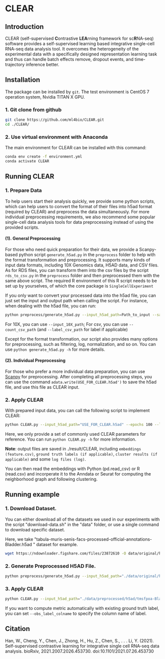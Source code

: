 # CLEAR

## Introduction

CLEAR (self-supervised **C**ontrastive **LEA**rning framework for sc**R**NA-seq) software provides a self-supervised learning based integrative single-cell RNA-seq data analysis tool. It overcomes the heterogeneity of the experimental data with a specifically designed representation learning task and thus can handle batch effects remove, dropout events, and time-trajectory inference better.

## Installation

The package can be installed by `git`. The test environment is CentOS 7 operation system, Nvidia TITAN X GPU.

### 1. Git clone from github

```bash
git clone https://github.com/ml4bio/CLEAR.git
cd ./CLEAR/
```

### 2. Use virtual environment with Anaconda
The main environment for CLEAR can be installed with this command:
```bash
conda env create -f environment.yml
conda activate CLEAR
```

## Running CLEAR

### 1. Prepare Data

To help users start their analysis quickly, we provide some python scripts, 
which can help users to convert the format of their files into h5ad format (required by CLEAR) and preprocess the data simultaneously.
For more individual preprocessing requirements, we also recommend some popular single-cell data analysis tools for data preprocessing instead of using the provided scripts.

#### (1). General Preprocessing

For those who need quick preparation for their data, we provide a Scanpy-based python script `generate_h5ad.py` in the `preprocess` folder to help with the format transformation and preprocessing.
It supports many kinds of input data formats, including 10X Genomics data, H5AD data, and CSV files. 
As for RDS files, you can transform them into the csv files by the script `rds_to_csv.py` in the `preprocess` folder and then preprocessed them with the same above script.
The required R environment of this R script needs to be set up by yourselves, of which the core package is `SingleCellExperiment`

If you only want to convert your processed data into the h5ad file, you can just set the input and output path when calling the script. For instance, when dealing with the h5ad file, you can run:
```bash
python preprocess/generate_h5ad.py --input_h5ad_path=Path_to_input --save_h5ad_dir=Path_to_Save_Folder
```
For 10X, you can use `--input_10X_path`; For csv, you can use `--count_csv_path` (and `--label_csv_path` for label if applicable)

Except for the format transformation, our script also provides many options for preprocessing, such as filtering, log, normalization, and so on. 
You can use `python generate_h5ad.py -h` for more details.

#### (2). Individual Preprocessing

For those who prefer a more individual data preparation, you can use [Scanpy](https://scanpy-tutorials.readthedocs.io/en/latest/) for preprocessing.
After completing all preprocessing steps, you can use the command `adata.write(USE_FOR_CLEAR.h5ad')` to save the h5ad file, and use this file as CLEAR input.

### 2. Apply CLEAR

With prepared input data, you can call the following script to implement CLEAR:
```bash
python CLEAR.py --input_h5ad_path="USE_FOR_CLEAR.h5ad" --epochs 100 --lr 0.01 --batch_size 512 --pcl_r 1024 --cos --gpu 0
```
Here, we only provide a set of commonly used CLEAR parameters for reference. You can run `python CLEAR.py -h` for more information.

**Note**: output files are saved in ./result/CLEAR, including `embeddings (feature.csv)`, `ground truth labels (if applicable)`, `cluster results (if applicable)` and some `log files (log)`.

You can then read the embeddings with Python (pd.read_csv) or R (read.csv) and incorperate it to the Anndata or Seurat for computing the neighborhood graph and following clustering.

## Running example

### 1. Download Dataset.

You can either download all of the datasets we used in our experiments with the script "download-data.sh" in the "data" folder, or use a single command to download specific dataset.

Here, we take "tabula-muris-senis-facs-processed-official-annotations-Bladder.h5ad " dataset for example.
```bash
wget https://ndownloader.figshare.com/files/23872610 -O data/original/h5ad/tmsfpoa-Bladder.h5ad
```

### 2. Generate Preprocessed H5AD File.
```bash
python preprocess/generate_h5ad.py --input_h5ad_path="./data/original/h5ad/tmsfpoa-Bladder.h5ad" --save_h5ad_dir="./data/preprocessed/h5ad/" --filter --norm --log --scale --select_hvg
```

### 3. Apply CLEAR
```bash
python CLEAR.py --input_h5ad_path="./data/preprocessed/h5ad/tmsfpoa-Bladder_preprocessed.h5ad" --epochs 100 --lr 1 --batch_size 512 --pcl_r 1024 --cos --gpu 0
```
If you want to compute metric automatically with existing ground truth label, you can set `--obs_label_colname` to specify the column name of label.

## Citation

Han, W., Cheng, Y., Chen, J., Zhong, H., Hu, Z., Chen, S., . . . Li, Y. (2021). Self-supervised contrastive learning for integrative single cell RNA-seq data analysis. bioRxiv, 2021.2007.2026.453730. doi:10.1101/2021.07.26.453730

